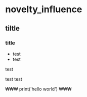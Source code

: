 # novelty_influence

## tiltle 

### title

- test
- test

test

test
test

₩₩₩
print('hello world')
₩₩₩
